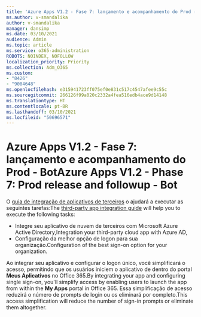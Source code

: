 ```yaml
---
title: 'Azure Apps V1.2 - Fase 7: lançamento e acompanhamento do Prod - Bot'
ms.author: v-smandalika
author: v-smandalika
manager: dansimp
ms.date: 03/10/2021
audience: Admin
ms.topic: article
ms.service: o365-administration
ROBOTS: NOINDEX, NOFOLLOW
localization_priority: Priority
ms.collection: Adm_O365
ms.custom:
- "8426"
- "9004648"
ms.openlocfilehash: e315941723ff075ef0e831c517c4547afee9c55c
ms.sourcegitcommit: 266126f99a020c2332a4fea516edb4ace9d14148
ms.translationtype: HT
ms.contentlocale: pt-BR
ms.lasthandoff: 03/10/2021
ms.locfileid: "50696571"
---
```

# <a name="azure-apps-v12---phase-7-prod-release-and-followup---bot"></a><span data-ttu-id="309b2-102">Azure Apps V1.2 - Fase 7: lançamento e acompanhamento do Prod - Bot</span><span class="sxs-lookup"><span data-stu-id="309b2-102">Azure Apps V1.2 - Phase 7: Prod release and followup - Bot</span></span>

<span data-ttu-id="309b2-103">O [guia de integração de aplicativos de terceiros](https://admin.microsoft.com/AdminPortal/Home) o ajudará a executar as seguintes tarefas:</span><span class="sxs-lookup"><span data-stu-id="309b2-103">The [third-party app integration guide](https://admin.microsoft.com/AdminPortal/Home) will help you to execute the following tasks:</span></span> 
- <span data-ttu-id="309b2-104">Integre seu aplicativo de nuvem de terceiros com Microsoft Azure Active Directory,</span><span class="sxs-lookup"><span data-stu-id="309b2-104">Integration your third-party cloud app with Azure AD,</span></span> 
- <span data-ttu-id="309b2-105">Configuração da melhor opção de logon para sua organização.</span><span class="sxs-lookup"><span data-stu-id="309b2-105">Configuration of the best sign-on option for your organization.</span></span>

<span data-ttu-id="309b2-106">Ao integrar seu aplicativo e configurar o logon único, você simplificará o acesso, permitindo que os usuários iniciem o aplicativo de dentro do portal **Meus Aplicativos** no Office 365.</span><span class="sxs-lookup"><span data-stu-id="309b2-106">By integrating your app and configuring single sign-on, you'll simplify access by enabling users to launch the app from within the **My Apps** portal in Office 365.</span></span> <span data-ttu-id="309b2-107">Essa simplificação de acesso reduzirá o número de prompts de login ou os eliminará por completo.</span><span class="sxs-lookup"><span data-stu-id="309b2-107">This access simplification will reduce the number of sign-in prompts or eliminate them altogether.</span></span>
